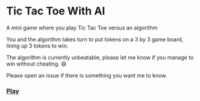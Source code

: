 # Tic Tac Toe With AI

A mini game where you play Tic Tac Toe versus an algorithm

You and the algorithm takes turn to put tokens on a 3 by 3 game board, lining up 3 tokens to win. 

The algorithm is currently unbeatable, please let me know if you manage to win without cheating. :smile:

Please open an issue if there is something you want me to know. 

### [Play](https://jspenguin2017.github.io/TicTacToe/)
